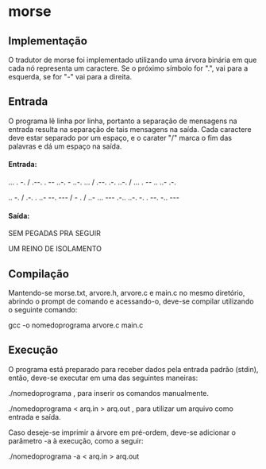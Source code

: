 # morse
## Implementação
  O tradutor de morse foi implementado utilizando uma árvora binária em que cada nó representa um caractere. Se o próximo símbolo for ".", vai para a esquerda, se for "-" vai para a direita.
  
## Entrada
  O programa lê linha por linha, portanto a separação de mensagens na entrada resulta na separação de tais mensagens na saída.
  Cada caractere deve estar separado por um espaço, e o carater "/" marca o fim das palavras e dá um espaço na saída.
  
#### Entrada: 

   ... . -. / .--. . -- ..-. - ..-. ... / .--. .-. ..-. / ... . -- .. ..- .-.

   .. -. / .-. . ..- --. --- / - . / ..- ... --- .-.. ..-. -. . --. -.. ---
   
#### Saída:
   SEM PEGADAS PRA SEGUIR
   
   UM REINO DE ISOLAMENTO

## Compilação
  Mantendo-se morse.txt, arvore.h, arvore.c e main.c no mesmo diretório, abrindo o prompt de comando e acessando-o, deve-se compilar utilizando o seguinte comando:


gcc -o nomedoprograma arvore.c main.c


## Execução


  O programa está preparado para receber dados pela entrada padrão (stdin), então, deve-se executar em uma das seguintes maneiras:


./nomedoprograma , para inserir os comandos manualmente.

./nomedoprograma < arq.in > arq.out , para utilizar um arquivo como entrada e saída.
	
  
  Caso deseje-se imprimir a árvore em pré-ordem, deve-se adicionar o parâmetro -a à execução, como a seguir:

./nomedoprograma -a < arq.in > arq.out
